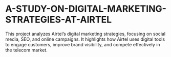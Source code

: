 # A-STUDY-ON-DIGITAL-MARKETING-STRATEGIES-AT-AIRTEL
This project analyzes Airtel’s digital marketing strategies, focusing on social media, SEO, and online campaigns. It highlights how Airtel uses digital tools to engage customers, improve brand visibility, and compete effectively in the telecom market.
